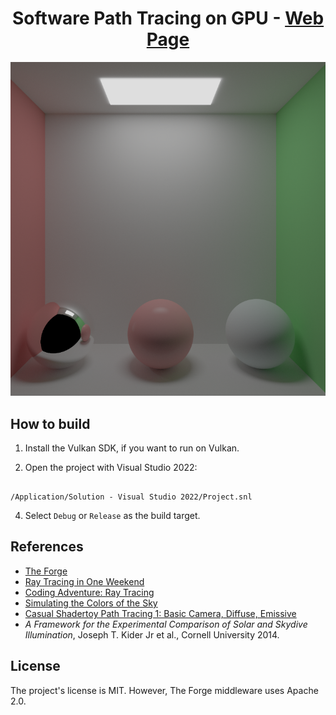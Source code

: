 
<div align="center">

# Software Path Tracing on GPU - [Web Page](https://aminaliari.github.io/posts/path-tracing)

</div>

<div align="center">

![IMAGE ALT TEXT HERE](header.png)

</div>


## How to build

1. Install the Vulkan SDK, if you want to run on Vulkan.

2. Open the project with Visual Studio 2022:

```

/Application/Solution - Visual Studio 2022/Project.snl

```
4. Select `Debug` or `Release` as the build target.

## References
- [The Forge](https://github.com/ConfettiFX/The-Forge)
- [Ray Tracing in One Weekend](https://raytracing.github.io/books/RayTracingInOneWeekend.html)
- [Coding Adventure: Ray Tracing](https://www.youtube.com/watch?v=Qz0KTGYJtUk&ab_channel=SebastianLague)
- [Simulating the Colors of the Sky](https://www.scratchapixel.com/lessons/procedural-generation-virtual-worlds/simulating-sky/simulating-colors-of-the-sky.html)
- [Casual Shadertoy Path Tracing 1: Basic Camera, Diffuse, Emissive](https://blog.demofox.org/2020/05/25/casual-shadertoy-path-tracing-1-basic-camera-diffuse-emissive/)
- *A Framework for the Experimental Comparison of Solar and Skydive Illumination*, Joseph T. Kider Jr et al., Cornell University 2014.


## License

The project's license is MIT. However, The Forge middleware uses Apache 2.0.
